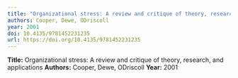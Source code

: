 ```yaml
---
title: "Organizational stress: A review and critique of theory, research, and applications"
authors: Cooper, Dewe, ODriscoll
year: 2001
doi: 10.4135/9781452231235
url: https://doi.org/10.4135/9781452231235
---
```

**Title:** Organizational stress: A review and critique of theory, research, and applications
**Authors:** Cooper, Dewe, ODriscoll
**Year:** 2001